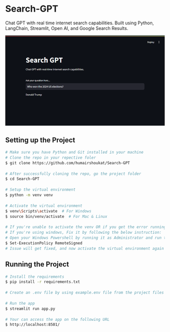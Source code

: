 # Search-GPT

Chat GPT with real time internet search capabilities. Built using Python, LangChain, Streamlit, Open AI, and Google Search Results.

![alt text](image.png)

## Setting up the Project

```bash
# Make sure you have Python and Git installed in your machine
# Clone the repo in your repective foler
$ git clone https://github.com/humairshoukat/Search-GPT

# After successfully cloning the repo, go the project folder
$ cd Search-GPT

# Setup the virtual environment
$ python -m venv venv

# Activate the virtual environment
$ venv\Scripts\activate  # For Windows
$ source bin/venv/activate  # For Mac & Linux

# If you're unable to activate the venv OR if you get the error running/execution scripts are disabled,
# If you're using windows, Fix it by following the below instruction:
# Open your Windows Powershell by running it as Administrator and run the following command and enter 'Y':
$ Set-ExecutionPolicy RemoteSigned
# Issue will get fixed, and now activate the virtual environment again and follow the next instructions.

```

## Running the Project

```bash
# Install the requirements
$ pip install -r requirements.txt

# Create an .env file by using example.env file from the project files

# Run the app
$ streamlit run app.py

# Your can access the app on the following URL
$ http://localhost:8501/

```

